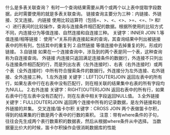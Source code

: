 
什么是多表关联查询？
有时一个查询结果需要从两个或两个以上表中提取字段数据，此时需要使用的就是多表关联查询。
链接查询主要分为三种：内链接、外链接、交叉连接。
内链接
使用比较运算符（包括=、>、<、<>、>=、<=、!> 和!<）进行表间的比较操作，查询与连接条件相匹配的数据。根据所使用的比较方式不同，内连接分为等值连接、自然连接和自连接三种。
关键字：INNER JOIN
1.等值连接/相等链接：
使用”=“关系将表连接起来的查询，其查询结果中列出被链接表中的所有列，包括其中的重复列
2.自然链接
等值连接中去掉重复的列，形成的链接。
3.自链接
如果在一个连接查询中，涉及到的两个表是同一个表，这种查询称为自连接查询。
外链接
内连接只返回满足连接条件的数据行，外连接不只列出与连接条件相匹配的行，而是列出左表（左外连接时）、右表（右外连接时）或两个表（全外连接时）中所有符合搜索条件的数据行。外连接分为左外连接、右外链接、全外连接三种。
1.左外连接
关键字：LEFT[OUTER]JOIN
返回左表中的所有行，如果左表中行在右表中没有匹配行，则在相关联的结果集中右表的所有字段均为NULL。
2.右外连接
关键字：RIGHT[OUTER]JOIN
返回右表中的所有行，如果右表中行在左表中没有匹配行，则在左表中相关字段返回NULL值。
3.全外链接
关键字：FULL[OUTER]JOIN
返回两个连接中所有的记录数据，是左外链接和右外链接的并集。
交叉连接/笛卡尔积
关键字：CROSS JOIN
两个表做笛卡尔积，得到的结果集的行数是两个表中的行数的乘积。
注意：带有where条件的子句，往往会先生成两个表行数乘积的数据表，然后从根据where条件从中选择。
当数据量比价大的时候，笛卡尔积操作会很消耗数据库的性能


